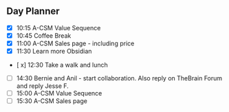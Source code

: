 ## Day Planner
- [x] 10:15 A-CSM Value Sequence
- [x] 10:45 Coffee Break
- [x] 11:00 A-CSM Sales page - including price
- [x] 11:30 Learn more Obsidian
- [ x] 12:30 Take a walk and lunch
- [ ] 14:30 Bernie and Anil - start collaboration. Also reply on TheBrain Forum and reply Jesse F.
- [ ] 15:00 A-CSM Value Sequence
- [ ] 15:30 A-CSM Sales page
